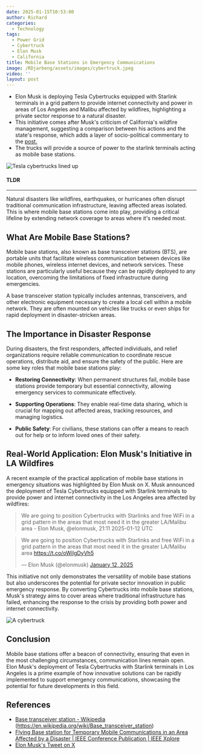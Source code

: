 ```yaml
---
date: 2025-01-15T10:53:00
author: Richard
categories:
  - Technology
tags:
  - Power Grid
  - Cybertruck
  - Elon Musk
  - California
title: Mobile Base Stations in Emergency Communications
image: /RDjarbeng/assets/images/cybertruck.jpeg
video: ''
layout: post
---
```

- Elon Musk is deploying Tesla Cybertrucks equipped with Starlink terminals in a grid pattern to provide internet connectivity and power in areas of Los Angeles and Malibu affected by wildfires, highlighting a private sector response to a natural disaster.
- This initiative comes after Musk's criticism of California's wildfire management, suggesting a comparison between his actions and the state's response, which adds a layer of socio-political commentary to the [post.](https://x.com/elonmusk/status/1878550409851093287)
- The trucks will provide a source of power to the starlink terminals acting as mobile base stations.

![Tesla cybertrucks lined up](https://pbs.twimg.com/media/GhHzgf1W8AARQfS?format=jpg&name=small "Tesla cybertrucks lined up")

#### TLDR
---


Natural disasters like wildfires, earthquakes, or hurricanes often disrupt traditional communication infrastructure, leaving affected areas isolated. This is where mobile base stations come into play, providing a critical lifeline by extending network coverage to areas where it's needed most.

## What Are Mobile Base Stations?

Mobile base stations, also known as base transceiver stations (BTS), are portable units that facilitate wireless communication between devices like mobile phones, wireless internet devices, and network services. These stations are particularly useful because they can be rapidly deployed to any location, overcoming the limitations of fixed infrastructure during emergencies.

A base transceiver station typically includes antennas, transceivers, and other electronic equipment necessary to create a local cell within a mobile network.  They are often mounted on vehicles like trucks or even ships for rapid deployment in disaster-stricken areas. 

## The Importance in Disaster Response

During disasters, the first responders, affected individuals, and relief organizations require reliable communication to coordinate rescue operations, distribute aid, and ensure the safety of the public. Here are some key roles that mobile base stations play:

- **Restoring Connectivity**: When permanent structures fail, mobile base stations provide temporary but essential connectivity, allowing emergency services to communicate effectively.
  
- **Supporting Operations**: They enable real-time data sharing, which is crucial for mapping out affected areas, tracking resources, and managing logistics.
  
- **Public Safety**: For civilians, these stations can offer a means to reach out for help or to inform loved ones of their safety.

## Real-World Application: Elon Musk's Initiative in LA Wildfires

A recent example of the practical application of mobile base stations in emergency situations was highlighted by Elon Musk on X. Musk announced the deployment of Tesla Cybertrucks equipped with Starlink terminals to provide power and internet connectivity in the Los Angeles area affected by wildfires:

> We are going to position Cybertrucks with Starlinks and free WiFi in a grid pattern in the areas that most need it in the greater LA/Malibu area - Elon Musk, @elonmusk, 21:11 2025-01-12 UTC [](#)[](https://x.com/elonmusk/status/1878550409851093287)

<blockquote class="twitter-tweet"><p lang="en" dir="ltr">We are going to position Cybertrucks with Starlinks and free WiFi in a grid pattern in the areas that most need it in the greater LA/Malibu area <a href="https://t.co/oWilgDyVh5">https://t.co/oWilgDyVh5</a></p>&mdash; Elon Musk (@elonmusk) <a href="https://twitter.com/elonmusk/status/1878550409851093287?ref_src=twsrc%5Etfw">January 12, 2025</a></blockquote> <script async src="https://platform.twitter.com/widgets.js" charset="utf-8"></script>

This initiative not only demonstrates the versatility of mobile base stations but also underscores the potential for private sector innovation in public emergency response. By converting Cybertrucks into mobile base stations, Musk's strategy aims to cover areas where traditional infrastructure has failed, enhancing the response to the crisis by providing both power and internet connectivity.

![A cybertruck](/RDjarbeng/assets/images/cybertruck.jpeg "A cybertruck")

## Conclusion

Mobile base stations  offer a beacon of connectivity, ensuring that even in the most challenging circumstances, communication lines remain open. Elon Musk's deployment of Tesla Cybertrucks with Starlink terminals in Los Angeles is a prime example of how innovative solutions can be rapidly implemented to support emergency communications, showcasing the potential for future developments in this field.

## References

- [Base transceiver station - Wikipedia](https://en.wikipedia.org/wiki/Base_transceiver_station) (https://en.wikipedia.org/wiki/Base_transceiver_station)
- [Flying Base station for Temporary Mobile Communications in an Area Affected by a Disaster | IEEE Conference Publication | IEEE Xplore](https://ieeexplore.ieee.org/document/8385785) [](#)[](https://ieeexplore.ieee.org/document/8636379)
- [Elon Musk's Tweet on X](https://x.com/elonmusk/status/1878550409851093287) [](#)[](https://x.com/elonmusk/status/1878550409851093287)
